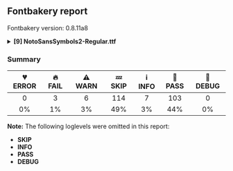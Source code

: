 ## Fontbakery report

Fontbakery version: 0.8.11a8

<details><summary><b>[9] NotoSansSymbols2-Regular.ttf</b></summary><div><details><summary>🔥 <b>FAIL:</b> Version number has increased since previous release on Google Fonts? (<a href="https://font-bakery.readthedocs.io/en/stable/fontbakery/profiles/googlefonts.html#com.google.fonts/check/version_bump">com.google.fonts/check/version_bump</a>)</summary><div>


* 🔥 **FAIL** Version number 2.0050048828125 is equal to version on Google Fonts.
* 🔥 **FAIL** Version number 2.0050048828125 is equal to version on Google Fonts GitHub repo.
</div></details><details><summary>🔥 <b>FAIL:</b> Noto fonts must have an ARTICLE.en_us.html file (<a href="https://font-bakery.readthedocs.io/en/stable/fontbakery/profiles/googlefonts.html#com.google.fonts/check/description/noto_has_article">com.google.fonts/check/description/noto_has_article</a>)</summary><div>


* 🔥 **FAIL** This is a Noto font but it lacks an ARTICLE.en_us.html file [code: missing-article]
</div></details><details><summary>🔥 <b>FAIL:</b> Ensure dotted circle glyph is present and can attach marks. (<a href="https://font-bakery.readthedocs.io/en/stable/fontbakery/profiles/universal.html#com.google.fonts/check/dotted_circle">com.google.fonts/check/dotted_circle</a>)</summary><div>


* 🔥 **FAIL** The following glyphs could not be attached to the dotted circle glyph:

	- acutecomb

	- gravecomb

	- tildecomb

	- uni0302

	- uni0304

	- uni0306

	- uni0307

	- uni0308

	- uni030A

	- uni030B 

	- And 5 more.

Use -F or --full-lists to disable shortening of long lists. [code: unattached-dotted-circle-marks]
</div></details><details><summary>⚠ <b>WARN:</b> Ensure files are not too large. (<a href="https://font-bakery.readthedocs.io/en/stable/fontbakery/profiles/googlefonts.html#com.google.fonts/check/file_size">com.google.fonts/check/file_size</a>)</summary><div>


* ⚠ **WARN** Font file is 1.2Mb; ideally it should be less than 1.0Mb [code: large-font]
</div></details><details><summary>⚠ <b>WARN:</b> Ensure fonts have ScriptLangTags declared on the 'meta' table. (<a href="https://font-bakery.readthedocs.io/en/stable/fontbakery/profiles/googlefonts.html#com.google.fonts/check/meta/script_lang_tags">com.google.fonts/check/meta/script_lang_tags</a>)</summary><div>


* ⚠ **WARN** This font file does not have a 'meta' table. [code: lacks-meta-table]
</div></details><details><summary>⚠ <b>WARN:</b> Check if each glyph has the recommended amount of contours. (<a href="https://font-bakery.readthedocs.io/en/stable/fontbakery/profiles/universal.html#com.google.fonts/check/contour_count">com.google.fonts/check/contour_count</a>)</summary><div>


* ⚠ **WARN** This check inspects the glyph outlines and detects the total number of contours in each of them. The expected values are infered from the typical ammounts of contours observed in a large collection of reference font families. The divergences listed below may simply indicate a significantly different design on some of your glyphs. On the other hand, some of these may flag actual bugs in the font such as glyphs mapped to an incorrect codepoint. Please consider reviewing the design and codepoint assignment of these to make sure they are correct.

The following glyphs do not have the recommended number of contours:

	- Glyph name: aogonek	Contours detected: 3	Expected: 2

	- Glyph name: uogonek	Contours detected: 2	Expected: 1

	- Glyph name: uni2611	Contours detected: 3	Expected: 2

	- Glyph name: aogonek	Contours detected: 3	Expected: 2

	- Glyph name: uni2611	Contours detected: 3	Expected: 2 

	- And Glyph name: uogonek	Contours detected: 2	Expected: 1
 [code: contour-count]
</div></details><details><summary>⚠ <b>WARN:</b> Check mark characters are in GDEF mark glyph class. (<a href="https://font-bakery.readthedocs.io/en/stable/fontbakery/profiles/gdef.html#com.google.fonts/check/gdef_mark_chars">com.google.fonts/check/gdef_mark_chars</a>)</summary><div>


* ⚠ **WARN** The following mark characters could be in the GDEF mark glyph class:
	 u101FD (U+101FD), u102E0 (U+102E0), uni20E2 (U+20E2) and uni20E3 (U+20E3) [code: mark-chars]
</div></details><details><summary>⚠ <b>WARN:</b> Do outlines contain any jaggy segments? (<a href="https://font-bakery.readthedocs.io/en/stable/fontbakery/profiles/<Section: Outline Correctness Checks>.html#com.google.fonts/check/outline_jaggy_segments">com.google.fonts/check/outline_jaggy_segments</a>)</summary><div>


* ⚠ **WARN** The following glyphs have jaggy segments:

	* u101D1 (U+101D1): L<<158.0,655.0>--<202.0,553.0>>/L<<202.0,553.0>--<167.0,658.0>> = 4.8990924537876985

	* u101D1 (U+101D1): L<<196.0,669.0>--<231.0,563.0>>/L<<231.0,563.0>--<221.0,676.0>> = 13.21538973442621

	* u101D1 (U+101D1): L<<290.0,688.0>--<289.0,558.0>>/L<<289.0,558.0>--<300.0,680.0>> = 4.71135362944517

	* u101D1 (U+101D1): L<<408.0,660.0>--<382.0,547.0>>/L<<382.0,547.0>--<424.0,635.0>> = 12.55629033344111

	* u101D1 (U+101D1): L<<451.0,623.0>--<410.0,538.0>>/L<<410.0,538.0>--<466.0,619.0>> = 8.907880578202827

	* u101D1 (U+101D1): L<<490.0,602.0>--<441.0,532.0>>/L<<441.0,532.0>--<501.0,590.0>> = 10.979001732520492

	* u101D3 (U+101D3): B<<230.0,133.5>-<227.0,152.0>-<225.0,180.0>>/B<<225.0,180.0>-<225.0,153.0>-<211.0,120.0>> = 4.085616779974798

	* u101D4 (U+101D4): B<<127.0,331.0>-<127.0,364.0>-<133.0,388.0>>/B<<133.0,388.0>-<125.0,373.0>-<120.0,326.0>> = 14.036243467926484

	* u101D5 (U+101D5): B<<262.0,599.0>-<295.0,599.0>-<341.0,560.0>>/B<<341.0,560.0>-<317.0,588.0>-<287.0,604.5>> = 9.106557599367749

	* u101D9 (U+101D9): B<<140.0,253.0>-<140.0,110.0>-<146.0,-22.0>>/B<<146.0,-22.0>-<154.0,23.0>-<158.5,91.5>> = 12.683160190042093 

	* And 212 more.

Use -F or --full-lists to disable shortening of long lists. [code: found-jaggy-segments]
</div></details><details><summary>⚠ <b>WARN:</b> Do outlines contain any semi-vertical or semi-horizontal lines? (<a href="https://font-bakery.readthedocs.io/en/stable/fontbakery/profiles/<Section: Outline Correctness Checks>.html#com.google.fonts/check/outline_semi_vertical">com.google.fonts/check/outline_semi_vertical</a>)</summary><div>


* ⚠ **WARN** The following glyphs have semi-vertical/semi-horizontal lines:

	* exclam (U+0021): L<<100.0,174.0>--<98.0,714.0>>

	* exclam (U+0021): L<<127.0,714.0>--<125.0,174.0>>

	* exclamdown (U+00A1): L<<122.0,354.0>--<124.0,-186.0>>

	* exclamdown (U+00A1): L<<96.0,-186.0>--<98.0,354.0>>

	* u101D1 (U+101D1): L<<290.0,688.0>--<289.0,558.0>>

	* u101DD (U+101DD): L<<50.0,22.0>--<54.0,655.0>>

	* u101DD (U+101DD): L<<80.0,285.0>--<78.0,29.0>>

	* u101DD (U+101DD): L<<83.0,657.0>--<81.0,394.0>>

	* u102F5 (U+102F5): L<<373.0,188.0>--<764.0,190.0>>

	* u102F5 (U+102F5): L<<765.0,100.0>--<201.0,97.0>> 

	* And 28 more.

Use -F or --full-lists to disable shortening of long lists. [code: found-semi-vertical]
</div></details><br></div></details>

### Summary

| 💔 ERROR | 🔥 FAIL | ⚠ WARN | 💤 SKIP | ℹ INFO | 🍞 PASS | 🔎 DEBUG |
|:-----:|:----:|:----:|:----:|:----:|:----:|:----:|
| 0 | 3 | 6 | 114 | 7 | 103 | 0 |
| 0% | 1% | 3% | 49% | 3% | 44% | 0% |

**Note:** The following loglevels were omitted in this report:
* **SKIP**
* **INFO**
* **PASS**
* **DEBUG**

